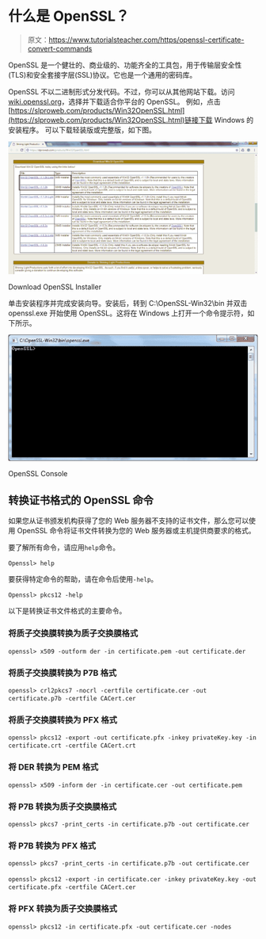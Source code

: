 # 什么是 OpenSSL？

> 原文：<https://www.tutorialsteacher.com/https/openssl-certificate-convert-commands>

OpenSSL 是一个健壮的、商业级的、功能齐全的工具包，用于传输层安全性(TLS)和安全套接字层(SSL)协议。它也是一个通用的密码库。

OpenSSL 不以二进制形式分发代码。不过，你可以从其他网站下载。访问[wiki.openssl.org](https://wiki.openssl.org/index.php/Binaries)，选择并下载适合你平台的 OpenSSL。 例如，点击[https://slproweb.com/products/Win32OpenSSL.html](https://slproweb.com/products/Win32OpenSSL.html)链接下载 Windows 的安装程序。 可以下载轻装版或完整版，如下图。

![](img/0c3e3b18519391a0368af8a8c21f2c34.png)

Download OpenSSL Installer



单击安装程序并完成安装向导。安装后，转到 C:\OpenSSL-Win32\bin 并双击 openssl.exe 开始使用 OpenSSL。这将在 Windows 上打开一个命令提示符，如下所示。

![](img/d30356bc9cb23caf3cdddad7cd280e33.png) 

OpenSSL Console



## 转换证书格式的 OpenSSL 命令

如果您从证书颁发机构获得了您的 Web 服务器不支持的证书文件，那么您可以使用 OpenSSL 命令将证书文件转换为您的 Web 服务器或主机提供商要求的格式。

要了解所有命令，请应用`help`命令。

```
Openssl> help
```

要获得特定命令的帮助，请在命令后使用`-help`。

```
Openssl> pkcs12 -help
```

以下是转换证书文件格式的主要命令。

### 将质子交换膜转换为质子交换膜格式

```
openssl> x509 -outform der -in certificate.pem -out certificate.der
```

### 将质子交换膜转换为 P7B 格式

```
openssl> crl2pkcs7 -nocrl -certfile certificate.cer -out certificate.p7b -certfile CACert.cer
```

### 将质子交换膜转换为 PFX 格式

```
openssl> pkcs12 -export -out certificate.pfx -inkey privateKey.key -in certificate.crt -certfile CACert.crt
```

### 将 DER 转换为 PEM 格式

```
openssl> x509 -inform der -in certificate.cer -out certificate.pem
```

### 将 P7B 转换为质子交换膜格式

```
openssl> pkcs7 -print_certs -in certificate.p7b -out certificate.cer
```

### 将 P7B 转换为 PFX 格式

```
openssl> pkcs7 -print_certs -in certificate.p7b -out certificate.cer

openssl> pkcs12 -export -in certificate.cer -inkey privateKey.key -out certificate.pfx -certfile CACert.cer
```

### 将 PFX 转换为质子交换膜格式

```
openssl> pkcs12 -in certificate.pfx -out certificate.cer -nodes
```